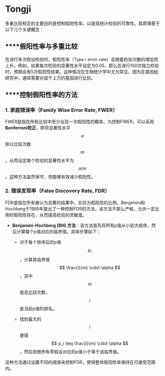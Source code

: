 # Tongji


多重比较校正的主要目的是控制假阳性率，以提高统计检验的可靠性。其原理基于以下几个关键概念：

## ****假阳性率与多重比较

在进行多次假设检验时，假阳性率（Type I error rate）会随着检验次数的增加而上升。例如，如果每次检验的显著性水平设定为0.05，那么在进行100次独立检验时，预期会有5次假阳性结果。这种情况在生物统计学中尤为常见，因为在基因组研究中，通常需要对成千上万的基因进行比较。

## ****控制假阳性率的方法

### 1. **家庭错误率（Family Wise Error Rate, FWER）**

FWER是指在所有比较中至少出现一次假阳性的概率。为控制FWER，可以采用**Bonferroni校正**，即将显著性水平$$\alpha$$除以比较次数$$m$$，从而设定每个检验的显著性水平为$$\alpha/m$$。这种方法虽然保守，但能够有效减少假阳性。

### 2. **错误发现率（False Discovery Rate, FDR）**

FDR是指在所有被认为显著的结果中，实际为假阳性的比例。Benjamini和Hochberg于1995年提出了一种控制FDR的方法，该方法不那么严格，允许一定比例的假阳性存在，从而提高检验的灵敏度。

- **Benjamini-Hochberg (BH) 方法**：该方法首先将所有p值从小到大排序，然后计算每个p值对应的临界值。具体步骤如下：

  - 对于每个排序后的p值 $$ p_i $$，计算其临界值 $$ \frac{i}{m} \cdot \alpha $$，其中 $$ m $$ 是总比较次数，$$ i $$ 是当前p值的排名。
  
  - 找到最大的 $$ i $$ 使得 $$ p_i \leq \frac{i}{m} \cdot \alpha $$，然后拒绝所有零假设对应的p值小于等于该临界值。

这种方法通过设置不同的阈值来控制FDR，使得整体假阳性率保持在可接受范围内。
